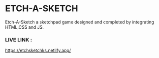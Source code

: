 # ETCH-A-SKETCH
Etch-A-Sketch a sketchpad game designed and completed by integrating HTML,CSS and JS.


### LIVE LINK : 
https://etchsketchks.netlify.app/
